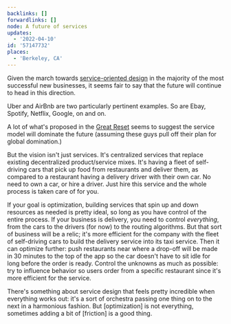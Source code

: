 ```yaml
---
backlinks: []
forwardlinks: []
node: A future of services
updates:
  - '2022-04-10'
id: '57147732'
places:
  - 'Berkeley, CA'
---
```

Given the march towards [service-oriented design](https://en.wikipedia.org/wiki/Service_design) in the majority of the most successful new businesses, it seems fair to say that the future will continue to head in this direction.  

Uber and AirBnb are two particularly pertinent examples. So are Ebay, Spotify, Netflix, Google, on and on. 

A lot of what's proposed in the [Great Reset](https://en.wikipedia.org/wiki/Great_Reset) seems to suggest the service model will dominate the future (assuming these guys pull off their plan for global domination.) 

But the vision isn't just services. It's centralized services that replace existing decentralized product/service mixes. It's having a fleet of self-driving cars that pick up food from restaurants and deliver them, as compared to a restaurant having a delivery driver with their own car. No need to own a car, or hire a driver. Just hire this service and the whole process is taken care of for you. 

If your goal is optimization, building services that spin up and down resources as needed is pretty ideal, so long as you have control of the entire process. If your business is delivery, you need to control *everything*, from the cars to the drivers (for now) to the routing algorithms. But that sort of business will be a relic; it's more efficient for the company with the fleet of self-driving cars to build the delivery service into its taxi service. Then it can optimize further: push restaurants near where a drop-off will be made in 30 minutes to the top of the app so the car doesn't have to sit idle for long before the order is ready. Control the unknowns as much as possible: try to influence behavior so users order from a specific restaurant since it's more efficient for the service. 

There's something about service design that feels pretty incredible when everything works out: it's a sort of orchestra passing one thing on to the next in a harmonious fashion. But [optimization] is not everything, sometimes adding a bit of [friction] is a good thing. 
